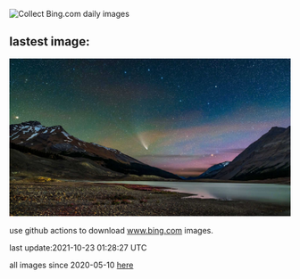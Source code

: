 ![Collect Bing.com daily images](https://github.com/counter2015/bing-daily-images/workflows/Collect%20Bing.com%20daily%20images/badge.svg)
## lastest image:
![](images/Neowise.jpg)

use github actions to download www.bing.com images.

last update:2021-10-23 01:28:27 UTC

all images since 2020-05-10 [here](https://github.com/counter2015/bing-daily-images/tree/master/images) 
